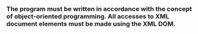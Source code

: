 ### The program must be written in accordance with the concept of object-oriented programming. All accesses to XML document elements must be made using the XML DOM. 
